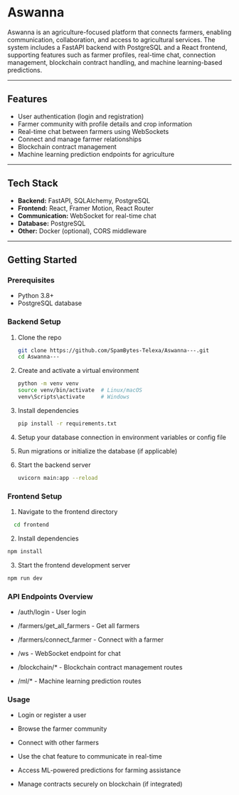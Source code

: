 # Aswanna

Aswanna is an agriculture-focused platform that connects farmers, enabling communication, collaboration, and access to agricultural services. The system includes a FastAPI backend with PostgreSQL and a React frontend, supporting features such as farmer profiles, real-time chat, connection management, blockchain contract handling, and machine learning-based predictions.

---

## Features

- User authentication (login and registration)
- Farmer community with profile details and crop information
- Real-time chat between farmers using WebSockets
- Connect and manage farmer relationships
- Blockchain contract management
- Machine learning prediction endpoints for agriculture

---

## Tech Stack

- **Backend:** FastAPI, SQLAlchemy, PostgreSQL
- **Frontend:** React, Framer Motion, React Router
- **Communication:** WebSocket for real-time chat
- **Database:** PostgreSQL
- **Other:** Docker (optional), CORS middleware

---

## Getting Started

### Prerequisites

- Python 3.8+
- PostgreSQL database

### Backend Setup

1. Clone the repo

   ```bash
   git clone https://github.com/SpamBytes-Telexa/Aswanna---.git
   cd Aswanna---
2. Create and activate a virtual environment
   ```bash
   python -m venv venv
   source venv/bin/activate  # Linux/macOS
   venv\Scripts\activate     # Windows

3. Install dependencies
   ```bash
   pip install -r requirements.txt
4. Setup your database connection in environment variables or config file
5. Run migrations or initialize the database (if applicable)
6. Start the backend server
   ```bash
   uvicorn main:app --reload

### Frontend Setup
1. Navigate to the frontend directory

```bash
  cd frontend
```

2. Install dependencies

```bash
npm install
```
3. Start the frontend development server

```bash
npm run dev
```

### API Endpoints Overview
- /auth/login - User login

- /farmers/get_all_farmers - Get all farmers

- /farmers/connect_farmer - Connect with a farmer

- /ws - WebSocket endpoint for chat

- /blockchain/* - Blockchain contract management routes

- /ml/* - Machine learning prediction routes

### Usage
- Login or register a user

- Browse the farmer community

- Connect with other farmers

- Use the chat feature to communicate in real-time

- Access ML-powered predictions for farming assistance

- Manage contracts securely on blockchain (if integrated)


   
